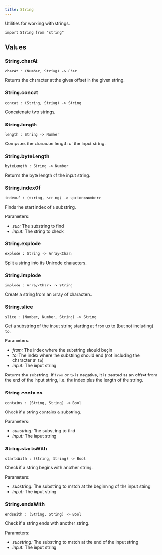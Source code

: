 ```yaml
---
title: String
---
```


Utilities for working with strings.

```grain
import String from "string"
```

## Values

### String.**charAt**

```grain
charAt : (Number, String) -> Char
```

Returns the character at the given offset in the given string.

### String.**concat**

```grain
concat : (String, String) -> String
```

Concatenate two strings.

### String.**length**

```grain
length : String -> Number
```

Computes the character length of the input string.

### String.**byteLength**

```grain
byteLength : String -> Number
```

Returns the byte length of the input string.

### String.**indexOf**

```grain
indexOf : (String, String) -> Option<Number>
```

Finds the start index of a substring.

Parameters:

- *sub:* The substring to find
- *input:* The string to check

### String.**explode**

```grain
explode : String -> Array<Char>
```

Split a string into its Unicode characters.

### String.**implode**

```grain
implode : Array<Char> -> String
```

Create a string from an array of characters.

### String.**slice**

```grain
slice : (Number, Number, String) -> String
```

Get a substring of the input string starting at `from` up to (but not including) `to`.

Parameters:

- *from:* The index where the substring should begin
- *to:* The index where the substring should end (not including the character at `to`)
- *input:* The input string

Returns the substring. If `from` or `to` is negative, it is treated as an offset from the end of the input string, i.e. the index plus the length of the string.

### String.**contains**

```grain
contains : (String, String) -> Bool
```

Check if a string contains a substring.

Parameters:

- *substring:* The substring to find
- *input:* The input string

### String.**startsWith**

```grain
startsWith : (String, String) -> Bool
```

Check if a string begins with another string.

Parameters:

- *substring:* The substring to match at the beginning of the input string
- *input:* The input string

### String.**endsWith**

```grain
endsWith : (String, String) -> Bool
```

Check if a string ends with another string.

Parameters:

- *substring:* The substring to match at the end of the input string
- *input:* The input string
